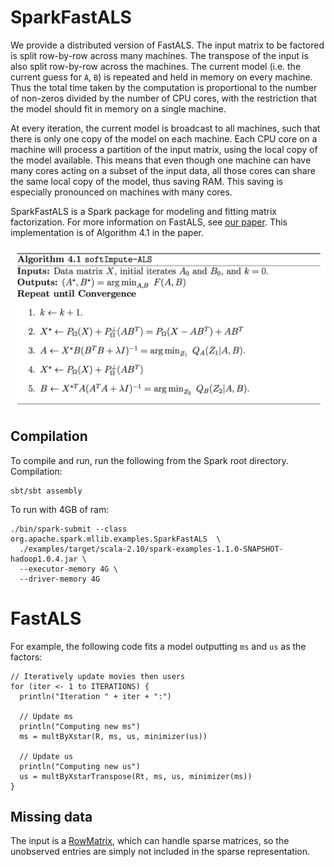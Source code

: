 # SparkFastALS

We provide a distributed version of FastALS. 
The input matrix to be factored is split row-by-row across many machines. 
The transpose of the input is also split row-by-row across the machines. 
The current model (i.e. the current guess for `A`, `B`) 
is repeated and held in memory on every machine. Thus the total time taken 
by the computation is proportional to the number of non-zeros divided by the number of
 CPU cores, with the restriction that the model should fit in memory on a single machine.

At every iteration, the current model is broadcast to all machines, 
such that there is only one copy of the model on each machine. 
Each CPU core on a machine will process a partition of the input matrix, 
using the local copy of the model available. 
This means that even though one machine can have many cores 
acting on a subset of the input data, all those cores can share the same 
local copy of the model, thus saving RAM. This saving is especially pronounced on machines with many cores.

SparkFastALS is a Spark package for modeling and fitting matrix factorization.
For more information on FastALS, see [our paper](http://www.stanford.edu/~rezab/papers/fastals.pdf).
This implementation is of Algorithm 4.1 in the paper.


![Fast ALS](fastals.png)

## Compilation

To compile and run, run the following from the Spark root directory. Compilation:
```
sbt/sbt assembly
```
To run with 4GB of ram:
```
./bin/spark-submit --class org.apache.spark.mllib.examples.SparkFastALS  \
  ./examples/target/scala-2.10/spark-examples-1.1.0-SNAPSHOT-hadoop1.0.4.jar \
  --executor-memory 4G \
  --driver-memory 4G
```

# FastALS

For example, the following code fits a model outputting `ms` and `us` as the factors:

    // Iteratively update movies then users
    for (iter <- 1 to ITERATIONS) {
      println("Iteration " + iter + ":")

      // Update ms
      println("Computing new ms")
      ms = multByXstar(R, ms, us, minimizer(us))

      // Update us
      println("Computing new us")
      us = multByXstarTranspose(Rt, ms, us, minimizer(ms))
    }
       

## Missing data

The input is a [RowMatrix](http://spark.apache.org/docs/1.1.0/mllib-data-types.html#rowmatrix), 
which can handle sparse matrices, so the unobserved entries are 
simply not included in the sparse representation.